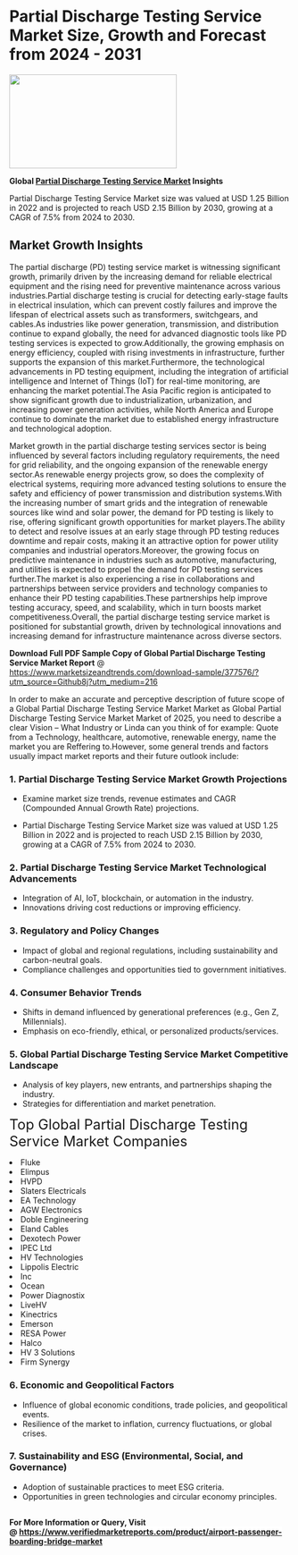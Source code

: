 <H1>Partial Discharge Testing Service Market Size, Growth and Forecast from 2024 - 2031</H1><img class="aligncenter size-medium wp-image-584254" src="https://thirdeyenews.in/wp-content/uploads/2024/09/Global-Market-Research-300x168.jpeg" alt="" width="300" height="168" /><p><strong>Global&nbsp;<a href="https://www.marketsizeandtrends.com/download-sample/377576/?utm_source=Github8j?utm_medium=216">Partial Discharge Testing Service Market</a> Insights</strong></p><p>Partial Discharge Testing Service Market size was valued at USD 1.25 Billion in 2022 and is projected to reach USD 2.15 Billion by 2030, growing at a CAGR of 7.5% from 2024 to 2030.</p><p><h2>Market Growth Insights</h2> <p>The partial discharge (PD) testing service market is witnessing significant growth, primarily driven by the increasing demand for reliable electrical equipment and the rising need for preventive maintenance across various industries.Partial discharge testing is crucial for detecting early-stage faults in electrical insulation, which can prevent costly failures and improve the lifespan of electrical assets such as transformers, switchgears, and cables.As industries like power generation, transmission, and distribution continue to expand globally, the need for advanced diagnostic tools like PD testing services is expected to grow.Additionally, the growing emphasis on energy efficiency, coupled with rising investments in infrastructure, further supports the expansion of this market.Furthermore, the technological advancements in PD testing equipment, including the integration of artificial intelligence and Internet of Things (IoT) for real-time monitoring, are enhancing the market potential.The Asia Pacific region is anticipated to show significant growth due to industrialization, urbanization, and increasing power generation activities, while North America and Europe continue to dominate the market due to established energy infrastructure and technological adoption.</p> <p>Market growth in the partial discharge testing services sector is being influenced by several factors including regulatory requirements, the need for grid reliability, and the ongoing expansion of the renewable energy sector.As renewable energy projects grow, so does the complexity of electrical systems, requiring more advanced testing solutions to ensure the safety and efficiency of power transmission and distribution systems.With the increasing number of smart grids and the integration of renewable sources like wind and solar power, the demand for PD testing is likely to rise, offering significant growth opportunities for market players.The ability to detect and resolve issues at an early stage through PD testing reduces downtime and repair costs, making it an attractive option for power utility companies and industrial operators.Moreover, the growing focus on predictive maintenance in industries such as automotive, manufacturing, and utilities is expected to propel the demand for PD testing services further.The market is also experiencing a rise in collaborations and partnerships between service providers and technology companies to enhance their PD testing capabilities.These partnerships help improve testing accuracy, speed, and scalability, which in turn boosts market competitiveness.Overall, the partial discharge testing service market is positioned for substantial growth, driven by technological innovations and increasing demand for infrastructure maintenance across diverse sectors.</p> <p><span class=""><strong>Download Full PDF Sample Copy of Global Partial Discharge Testing Service Market Report</strong> @ <a href="https://www.marketsizeandtrends.com/download-sample/377576/?utm_source=Github8j?utm_medium=216" target="_blank">https://www.marketsizeandtrends.com/download-sample/377576/?utm_source=Github8j?utm_medium=216</a></span></p><p>In order to make an accurate and perceptive description of future scope of a Global&nbsp;Partial Discharge Testing Service Market Market as Global&nbsp;Partial Discharge Testing Service Market Market of 2025, you need to describe a clear Vision &ndash; What Industry or Linda can you think of for example: Quote from a Technology, healthcare, automotive, renewable energy, name the market you are Reffering to.However, some general trends and factors usually impact market reports and their future outlook include:</p><h3>1.&nbsp;<strong>Partial Discharge Testing Service Market Growth Projections</strong></h3><ul><li>Examine market size trends, revenue estimates and CAGR (Compounded Annual Growth Rate) projections.</li><li><p>Partial Discharge Testing Service Market size was valued at USD 1.25 Billion in 2022 and is projected to reach USD 2.15 Billion by 2030, growing at a CAGR of 7.5% from 2024 to 2030.</p></li></ul><h3>2.&nbsp;<strong>Partial Discharge Testing Service Market Technological Advancements</strong></h3><ul><li>Integration of AI, IoT, blockchain, or automation in the industry.</li><li>Innovations driving cost reductions or improving efficiency.</li></ul><h3>3.&nbsp;<strong>Regulatory and Policy Changes</strong></h3><ul><li>Impact of global and regional regulations, including sustainability and carbon-neutral goals.</li><li>Compliance challenges and opportunities tied to government initiatives.</li></ul><h3>4.&nbsp;<strong>Consumer Behavior Trends</strong></h3><ul><li>Shifts in demand influenced by generational preferences (e.g., Gen Z, Millennials).</li><li>Emphasis on eco-friendly, ethical, or personalized products/services.</li></ul><h3>5.&nbsp;<strong>Global Partial Discharge Testing Service Market Competitive Landscape</strong></h3><ul><li>Analysis of key players, new entrants, and partnerships shaping the industry.</li><li>Strategies for differentiation and market penetration.</li></ul><p data-pm-slice="1 1 []"><span style="color: inherit; font-family: inherit; font-size: 25px;">Top Global Partial Discharge Testing Service Market Companies</span></p><div class="" data-test-id=""><p><li>Fluke</li><li> Elimpus</li><li> HVPD</li><li> Slaters Electricals</li><li> EA Technology</li><li> AGW Electronics</li><li> Doble Engineering</li><li> Eland Cables</li><li> Dexotech Power</li><li> IPEC Ltd</li><li> HV Technologies</li><li> Lippolis Electric</li><li> Inc</li><li> Ocean</li><li> Power Diagnostix</li><li> LiveHV</li><li> Kinectrics</li><li> Emerson</li><li> RESA Power</li><li> Halco</li><li> HV 3 Solutions</li><li> Firm Synergy</li></p></div><h3>6.&nbsp;<strong>Economic and Geopolitical Factors</strong></h3><ul><li>Influence of global economic conditions, trade policies, and geopolitical events.</li><li>Resilience of the market to inflation, currency fluctuations, or global crises.</li></ul><h3>7.&nbsp;<strong>Sustainability and ESG (Environmental, Social, and Governance)</strong></h3><ul><li>Adoption of sustainable practices to meet ESG criteria.</li><li>Opportunities in green technologies and circular economy principles.</li></ul><h2><strong style="font-size: 14px;">For More Information or Query, Visit @&nbsp;</strong><a style="background-color: #ffffff; font-size: 14px;" href="https://www.marketsizeandtrends.com/report/partial-discharge-testing-service-market/" target="_blank">https://www.verifiedmarketreports.com/product/airport-passenger-boarding-bridge-market</a></h2>